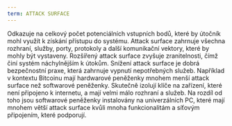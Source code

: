 ```yaml
---
term: ATTACK SURFACE
---
```


Odkazuje na celkový počet potenciálních vstupních bodů, které by útočník mohl využít k získání přístupu do systému. Attack surface zahrnuje všechna rozhraní, služby, porty, protokoly a další komunikační vektory, které by mohly být vystaveny. Rozšířený attack surface zvyšuje zranitelnosti, čímž činí systém náchylnějším k útokům. Snížení attack surface je dobrá bezpečnostní praxe, která zahrnuje vypnutí nepotřebných služeb. Například v kontextu Bitcoinu mají hardwarové peněženky mnohem menší attack surface než softwarové peněženky. Skutečně izolují klíče na zařízení, které není připojeno k internetu, a mají velmi málo rozhraní a služeb. Na rozdíl od toho jsou softwarové peněženky instalovány na univerzálních PC, které mají mnohem větší attack surface kvůli mnoha funkcionalitám a síťovým připojením, které podporují.